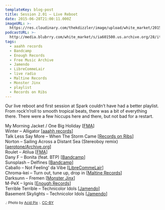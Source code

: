 ```yaml
---
templateKey: blog-post
title: Session 2.01 – Live Reboot
date: 2015-06-28T21:00:11.000Z
imageURL: >-
  https://res.cloudinary.com/thekdizzler/image/upload/white_market/2015/08/CC-BY-Restart-by-Acid-Pix.jpg
podcastURL: >-
  http://media.blubrry.com/white_market/s/ia601500.us.archive.org/28/items/WhiteMarket20150628Session201_201508/WhiteMarket-20150628-Session201.mp3
tags:
  - aaahh records
  - Bandcamp
  - Enough Records
  - Free Music Archive
  - Jamendo
  - LibreCommeLair
  - live radio
  - Maltine Records
  - Monster Jinx
  - playlist
  - Records on Ribs
---
```


Our live reboot and first session at Spark couldn’t have had a better playlist. From rock’n’roll to smooth tropical beats, there was a bit of everything there. There were a few hiccups here and there, but not bad for a restart.

My Morning Jacket / One Big Holiday \[[FMA](http://freemusicarchive.org/music/Wired_Magazine/The_WIRED_CD_Rip_Sample_Mash_Share)\]  
Winter – Alligator \[[aaahh records](http://www.aaahh-records.net/2014/03/27/winter-alligator/)\]  
Talk Less Say More – When The Storm Came \[[Records on Ribs](http://recordsonribs.com/artists/talklesssaymore/violent/)\]  
Norton – Sailing Across a Distant Sea (Stereoboy remix) \[[aerotone/Archive.org](https://archive.org/details/aer012)\]  
Roulet – Atilua \[[FMA](http://freemusicarchive.org/music/Roulet/Home_Again)\]  
Dany F – Bonita (feat. BTP) \[[Bandcamp](https://danyf.bandcamp.com/album/cumbia-bonita)\]  
Sunsplash – Delfines \[[Bandcamp](https://sunsplash.bandcamp.com/album/13)\]  
Caballo – Not Feeling’ da Vibe \[[LibreCommeLair](https://freemusicarchive.org/music/Caballo/Digital_Nomad/)\]  
Chroma-kei – Turn out, tune up, drop in \[[Maltine Records](http://maltinerecords.cs8.biz/144.html)\]  
Darksunn – Fremen \[[Monster Jinx](http://music.darksunn.com/album/melange)\]  
M-PeX – Ignis \[[Enough Records](http://enoughrecords.scene.org/release/enrmp312)\]  
Terrible Terrible – Technicolor Idols \[[Jamendo](https://www.jamendo.com/pt/list/p500104828/fail-better-the-remixes)\]  
Basement Skylights – Technicolor Idols \[[Jamendo](https://www.jamendo.com/pt/list/p500104828/fail-better-the-remixes)\]

<small>.: Photo by [Acid Pix](https://www.flickr.com/photos/acidpix/8410432441) :. [CC-BY](https://creativecommons.org/licenses/by/2.0/)</small>
